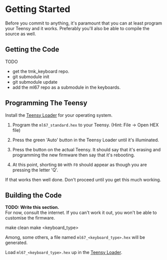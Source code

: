 # Getting Started

Before you commit to anything, it's paramount that you can at least program your Teensy and it works. Preferably you'll also be able to compile the source as well.

## Getting the Code

TODO

- get the tmk_keyboard repo.
- git submodule init
- git submodule update
- add the ml67 repo as a submodule in the keyboards.


## Programming The Teensy

Install the [Teensy Loader](https://www.pjrc.com/teensy/loader.html) for your operating system.

1. Program the `ml67_standard.hex` to your Teensy. (Hint: File -> Open HEX file)

2. Press the green 'Auto' button in the Teensy Loader until it's illuminated.

3. Press the button on the actual Teensy. It should say that it's erasing and programming the new firmware then say that it's rebooting.
4. At this point, shorting `B0` with `F0` should appear as though you are pressing the letter 'Q'.

If that works then well done.
Don't proceed until you get this much working.


## Building the Code

**TODO: Write this section.**  
For now, consult the internet. If you can't work it out, you won't be able to customise the firmware.

make clean
make <keyboard_type>

Among, some others, a file named `ml67_<keyboard_type>.hex` will be generated.

Load `ml67_<keyboard_type>.hex` up in the [Teensy Loader]().


